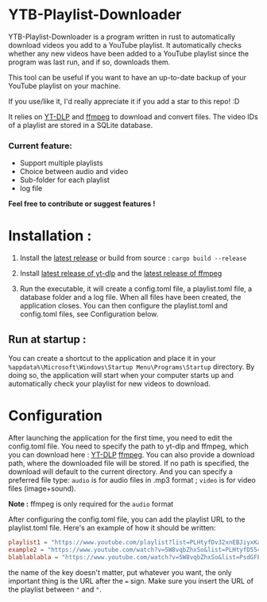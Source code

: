 # YTB-Playlist-Downloader

YTB-Playlist-Downloader is a program written in rust to automatically download videos you add to a YouTube playlist.
It automatically checks whether any new videos have been added to a YouTube playlist since the program was last run, and if so, downloads them.

This tool can be useful if you want to have an up-to-date backup of your YouTube playlist on your machine.

If you use/like it, I'd really appreciate it if you add a star to this repo! :D

It relies on [YT-DLP](https://github.com/yt-dlp/yt-dlp) and [ffmpeg](https://github.com/yt-dlp/FFmpeg-Builds) to download and convert files. The video IDs of a playlist are stored in a SQLite database.

### Current feature:
- Support multiple playlists
- Choice between audio and video
- Sub-folder for each playlist
- log file

__Feel free to contribute or suggest features !__

# Installation :
1. Install the [latest release](github.com/tralalax/YTB-playlist-downloader/releases/latest) or build from source : ```cargo build --release```
2. Install [latest release of yt-dlp](https://github.com/yt-dlp/yt-dlp/releases/latest) and the [latest release of ffmpeg](https://github.com/yt-dlp/FFmpeg-Builds/releases/tag/latest)

3. Run the executable, it will create a config.toml file, a playlist.toml file, a database folder and a log file.
When all files have been created, the application closes. You can then configure the playlist.toml and config.toml files, see Configuration below.

## Run at startup :
You can create a shortcut to the application and place it in your `%appdata%\Microsoft\Windows\Startup Menu\Programs\Startup` directory. By doing so, the application will start when your computer starts up and automatically check your playlist for new videos to download.

# Configuration
After launching the application for the first time, you need to edit the config.toml file. You need to specify the path to yt-dlp and ffmpeg, which you can download here : 
[YT-DLP](https://github.com/yt-dlp/yt-dlp) [ffmpeg](https://github.com/yt-dlp/FFmpeg-Builds). You can also provide a download path, where the downloaded file will be stored. If no path is specified, the download will default to the current directory.
And you can specify a preferred file type: `audio` is for audio files in .mp3 format ; `video` is for video files (image+sound).

**Note :** ffmpeg is only required for the `audio` format

After configuring the config.toml file, you can add the playlist URL to the playlist.toml file. Here's an example of how it should be written:
```toml
playlist1 = "https://www.youtube.com/playlist?list=PLHtyfDv32xnEBJiyxKaiDXGCaw974vJbu"
example2 = "https://www.youtube.com/watch?v=5W8vqbZhxSo&list=PLHtyfD554dzeSDnEP5uM4N6Jy9sBtAKyPpUp7&index=3"
blablablabla = "https://www.youtube.com/watch?v=5W8vqbZhxSo&list=PsdGFEgsfYHGdp45xnEP5uM4N6Jy9setAKyP58p7"
```
the name of the key doesn't matter, put whatever you want, the only important thing is the URL after the `=` sign.
Make sure you insert the URL of the playlist between `"` and `"`.

